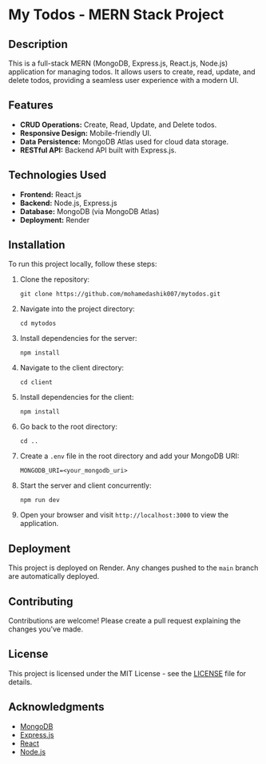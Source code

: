 # My Todos - MERN Stack Project

## Description

This is a full-stack MERN (MongoDB, Express.js, React.js, Node.js) application for managing todos. It allows users to create, read, update, and delete todos, providing a seamless user experience with a modern UI.

## Features

- **CRUD Operations:** Create, Read, Update, and Delete todos.
- **Responsive Design:** Mobile-friendly UI.
- **Data Persistence:** MongoDB Atlas used for cloud data storage.
- **RESTful API:** Backend API built with Express.js.

## Technologies Used

- **Frontend:** React.js
- **Backend:** Node.js, Express.js
- **Database:** MongoDB (via MongoDB Atlas)
- **Deployment:** Render

## Installation

To run this project locally, follow these steps:

1. Clone the repository:

   ```
   git clone https://github.com/mohamedashik007/mytodos.git
   ```

2. Navigate into the project directory:

   ```
   cd mytodos
   ```

3. Install dependencies for the server:

   ```
   npm install
   ```

4. Navigate to the client directory:

   ```
   cd client
   ```

5. Install dependencies for the client:

   ```
   npm install
   ```

6. Go back to the root directory:

   ```
   cd ..
   ```

7. Create a `.env` file in the root directory and add your MongoDB URI:

   ```
   MONGODB_URI=<your_mongodb_uri>
   ```

8. Start the server and client concurrently:

   ```
   npm run dev
   ```

9. Open your browser and visit `http://localhost:3000` to view the application.

## Deployment

This project is deployed on Render. Any changes pushed to the `main` branch are automatically deployed.

## Contributing

Contributions are welcome! Please create a pull request explaining the changes you've made.

## License

This project is licensed under the MIT License - see the [LICENSE](LICENSE) file for details.

## Acknowledgments

- [MongoDB](https://www.mongodb.com/)
- [Express.js](https://expressjs.com/)
- [React](https://reactjs.org/)
- [Node.js](https://nodejs.org/)
